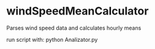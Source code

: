 # windSpeedMeanCalculator
Parses wind speed data and calculates hourly means

run script with:
    python Analizator.py